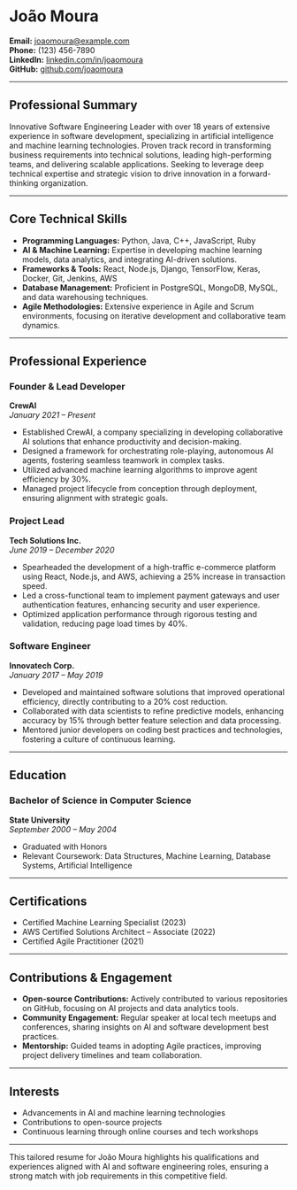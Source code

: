 # João Moura

**Email:** joaomoura@example.com  
**Phone:** (123) 456-7890  
**LinkedIn:** [linkedin.com/in/joaomoura](https://linkedin.com/in/joaomoura)  
**GitHub:** [github.com/joaomoura](https://github.com/joaomoura)  

---

## Professional Summary

Innovative Software Engineering Leader with over 18 years of extensive experience in software development, specializing in artificial intelligence and machine learning technologies. Proven track record in transforming business requirements into technical solutions, leading high-performing teams, and delivering scalable applications. Seeking to leverage deep technical expertise and strategic vision to drive innovation in a forward-thinking organization.

---

## Core Technical Skills

- **Programming Languages:** Python, Java, C++, JavaScript, Ruby
- **AI & Machine Learning:** Expertise in developing machine learning models, data analytics, and integrating AI-driven solutions.
- **Frameworks & Tools:** React, Node.js, Django, TensorFlow, Keras, Docker, Git, Jenkins, AWS
- **Database Management:** Proficient in PostgreSQL, MongoDB, MySQL, and data warehousing techniques.
- **Agile Methodologies:** Extensive experience in Agile and Scrum environments, focusing on iterative development and collaborative team dynamics.

---

## Professional Experience

### Founder & Lead Developer  
**CrewAI**  
*January 2021 – Present*  
- Established CrewAI, a company specializing in developing collaborative AI solutions that enhance productivity and decision-making.
- Designed a framework for orchestrating role-playing, autonomous AI agents, fostering seamless teamwork in complex tasks.
- Utilized advanced machine learning algorithms to improve agent efficiency by 30%.
- Managed project lifecycle from conception through deployment, ensuring alignment with strategic goals.

### Project Lead  
**Tech Solutions Inc.**  
*June 2019 – December 2020*  
- Spearheaded the development of a high-traffic e-commerce platform using React, Node.js, and AWS, achieving a 25% increase in transaction speed.
- Led a cross-functional team to implement payment gateways and user authentication features, enhancing security and user experience.
- Optimized application performance through rigorous testing and validation, reducing page load times by 40%.

### Software Engineer  
**Innovatech Corp.**  
*January 2017 – May 2019*  
- Developed and maintained software solutions that improved operational efficiency, directly contributing to a 20% cost reduction.
- Collaborated with data scientists to refine predictive models, enhancing accuracy by 15% through better feature selection and data processing.
- Mentored junior developers on coding best practices and technologies, fostering a culture of continuous learning.

---

## Education

### Bachelor of Science in Computer Science  
**State University**  
*September 2000 – May 2004*  
- Graduated with Honors
- Relevant Coursework: Data Structures, Machine Learning, Database Systems, Artificial Intelligence

---

## Certifications

- Certified Machine Learning Specialist (2023)
- AWS Certified Solutions Architect – Associate (2022)
- Certified Agile Practitioner (2021)

---

## Contributions & Engagement

- **Open-source Contributions:** Actively contributed to various repositories on GitHub, focusing on AI projects and data analytics tools.
- **Community Engagement:** Regular speaker at local tech meetups and conferences, sharing insights on AI and software development best practices.
- **Mentorship:** Guided teams in adopting Agile practices, improving project delivery timelines and team collaboration.

---

## Interests

- Advancements in AI and machine learning technologies
- Contributions to open-source projects
- Continuous learning through online courses and tech workshops

---

This tailored resume for João Moura highlights his qualifications and experiences aligned with AI and software engineering roles, ensuring a strong match with job requirements in this competitive field.
```